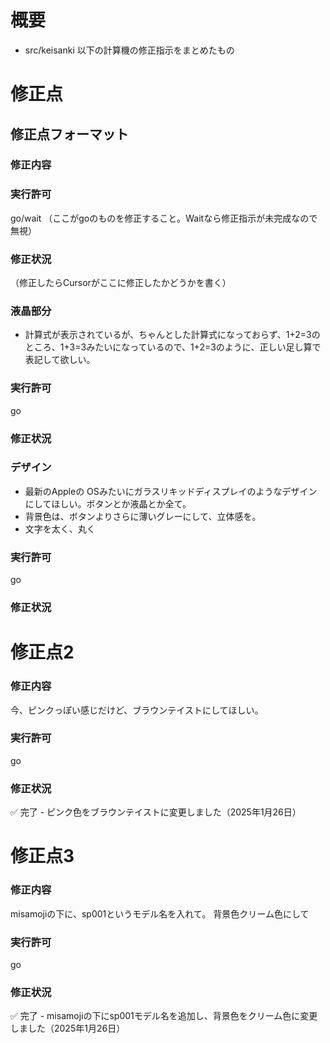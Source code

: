 # 概要
- src/keisanki 以下の計算機の修正指示をまとめたもの

# 修正点

## 修正点フォーマット
### 修正内容
### 実行許可
go/wait
（ここがgoのものを修正すること。Waitなら修正指示が未完成なので無視）
### 修正状況
（修正したらCursorがここに修正したかどうかを書く）


### 液晶部分

- 計算式が表示されているが、ちゃんとした計算式になっておらず、1+2=3のところ、1+3=3みたいになっているので、1+2=3のように、正しい足し算で表記して欲しい。
### 実行許可
go
### 修正状況


### デザイン
- 最新のAppleの OSみたいにガラスリキッドディスプレイのようなデザインにしてほしい。ボタンとか液晶とか全て。
- 背景色は、ボタンよりさらに薄いグレーにして、立体感を。
- 文字を太く、丸く

### 実行許可
go
### 修正状況


# 修正点2
### 修正内容
今、ピンクっぽい感じだけど、ブラウンテイストにしてほしい。
### 実行許可
go
### 修正状況
✅ 完了 - ピンク色をブラウンテイストに変更しました（2025年1月26日）

# 修正点3
### 修正内容
misamojiの下に、sp001というモデル名を入れて。
背景色クリーム色にして
### 実行許可
go
### 修正状況
✅ 完了 - misamojiの下にsp001モデル名を追加し、背景色をクリーム色に変更しました（2025年1月26日）